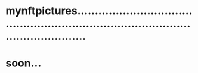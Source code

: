 # mynftpictures.............................................................................................................
# soon...
